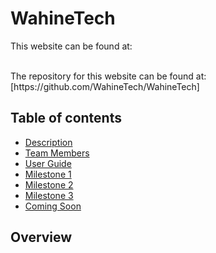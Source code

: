 # WahineTech

This website can be found at:<br>

<br>
The repository for this website can be found at:<br>
[https://github.com/WahineTech/WahineTech]

## Table of contents

* [Description](#description)
* [Team Members](#team-members)
* [User Guide](#user-guide)
* [Milestone 1](#milestone-1)
* [Milestone 2](#milestone-2)
* [Milestone 3](#milestone-3)
* [Coming Soon](#coming-soon)

## Overview
